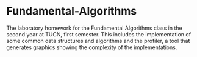 # Fundamental-Algorithms
The laboratory homework for the Fundamental Algorithms class in the second year at TUCN, first semester. 
This includes the implementation of some common data structures and algorithms and the profiler, a tool that generates graphics showing the complexity of the implementations.
